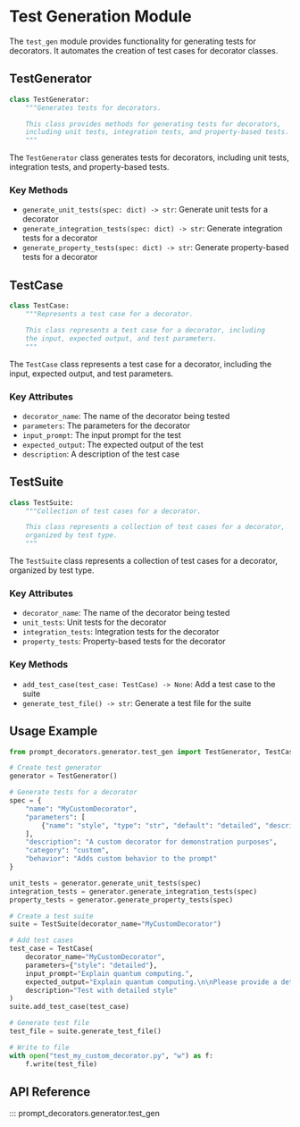 # Test Generation Module

The `test_gen` module provides functionality for generating tests for decorators. It automates the creation of test cases for decorator classes.

## TestGenerator

```python
class TestGenerator:
    """Generates tests for decorators.

    This class provides methods for generating tests for decorators,
    including unit tests, integration tests, and property-based tests.
    """
```

The `TestGenerator` class generates tests for decorators, including unit tests, integration tests, and property-based tests.

### Key Methods

- `generate_unit_tests(spec: dict) -> str`: Generate unit tests for a decorator
- `generate_integration_tests(spec: dict) -> str`: Generate integration tests for a decorator
- `generate_property_tests(spec: dict) -> str`: Generate property-based tests for a decorator

## TestCase

```python
class TestCase:
    """Represents a test case for a decorator.

    This class represents a test case for a decorator, including
    the input, expected output, and test parameters.
    """
```

The `TestCase` class represents a test case for a decorator, including the input, expected output, and test parameters.

### Key Attributes

- `decorator_name`: The name of the decorator being tested
- `parameters`: The parameters for the decorator
- `input_prompt`: The input prompt for the test
- `expected_output`: The expected output of the test
- `description`: A description of the test case

## TestSuite

```python
class TestSuite:
    """Collection of test cases for a decorator.

    This class represents a collection of test cases for a decorator,
    organized by test type.
    """
```

The `TestSuite` class represents a collection of test cases for a decorator, organized by test type.

### Key Attributes

- `decorator_name`: The name of the decorator being tested
- `unit_tests`: Unit tests for the decorator
- `integration_tests`: Integration tests for the decorator
- `property_tests`: Property-based tests for the decorator

### Key Methods

- `add_test_case(test_case: TestCase) -> None`: Add a test case to the suite
- `generate_test_file() -> str`: Generate a test file for the suite

## Usage Example

```python
from prompt_decorators.generator.test_gen import TestGenerator, TestCase, TestSuite

# Create test generator
generator = TestGenerator()

# Generate tests for a decorator
spec = {
    "name": "MyCustomDecorator",
    "parameters": [
        {"name": "style", "type": "str", "default": "detailed", "description": "Style of the decorator"}
    ],
    "description": "A custom decorator for demonstration purposes",
    "category": "custom",
    "behavior": "Adds custom behavior to the prompt"
}

unit_tests = generator.generate_unit_tests(spec)
integration_tests = generator.generate_integration_tests(spec)
property_tests = generator.generate_property_tests(spec)

# Create a test suite
suite = TestSuite(decorator_name="MyCustomDecorator")

# Add test cases
test_case = TestCase(
    decorator_name="MyCustomDecorator",
    parameters={"style": "detailed"},
    input_prompt="Explain quantum computing.",
    expected_output="Explain quantum computing.\n\nPlease provide a detailed explanation with examples.",
    description="Test with detailed style"
)
suite.add_test_case(test_case)

# Generate test file
test_file = suite.generate_test_file()

# Write to file
with open("test_my_custom_decorator.py", "w") as f:
    f.write(test_file)
```

## API Reference

::: prompt_decorators.generator.test_gen
